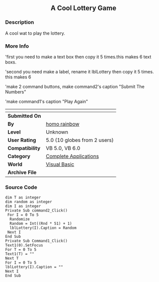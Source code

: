 ﻿<div align="center">

## A Cool Lottery Game


</div>

### Description

A cool wat to play the lottery.
 
### More Info
 
'first you need to make a text box then copy it 5 times.this makes 6 text boxs.

'second you need make a label, rename it lblLottery then copy it 5 times. this makes 6

'make 2 command buttons, make command2's caption "Submit The Numbers"

'make command1's caption "Play Again"


<span>             |<span>
---                |---
**Submitted On**   |
**By**             |[homo rainbow](https://github.com/Planet-Source-Code/PSCIndex/blob/master/ByAuthor/homo-rainbow.md)
**Level**          |Unknown
**User Rating**    |5.0 (10 globes from 2 users)
**Compatibility**  |VB 5\.0, VB 6\.0
**Category**       |[Complete Applications](https://github.com/Planet-Source-Code/PSCIndex/blob/master/ByCategory/complete-applications__1-27.md)
**World**          |[Visual Basic](https://github.com/Planet-Source-Code/PSCIndex/blob/master/ByWorld/visual-basic.md)
**Archive File**   |[](https://github.com/Planet-Source-Code/homo-rainbow-a-cool-lottery-game__1-2073/archive/master.zip)





### Source Code

```
dim T as integer
dim random as integer
dim I as integer
Private Sub command2_Click()
 For I = 0 To 5
  Randomize
  Random = Int((Rnd * 51) + 1)
  lblLottery(I).Caption = Random
 Next I
End Sub
Private Sub Command1_Click()
Text1(0).SetFocus
For T = 0 To 5
Text1(T) = ""
Next T
For I = 0 To 5
lblLottery(I).Caption = ""
Next I
End Sub
```

